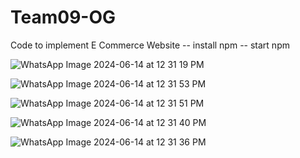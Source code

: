 # Team09-OG
Code to implement E Commerce Website
-- install npm -- start npm 

![WhatsApp Image 2024-06-14 at 12 31 19 PM](https://github.com/Abishek21112004/Team09-OG/assets/172749912/d0b683ce-878a-4107-b2fc-4ea24d143c32)

![WhatsApp Image 2024-06-14 at 12 31 53 PM](https://github.com/Abishek21112004/Team09-OG/assets/172749912/0fcfa337-f438-4c63-9253-ea6a40d28174)

![WhatsApp Image 2024-06-14 at 12 31 51 PM](https://github.com/Abishek21112004/Team09-OG/assets/172749912/ecd7abcc-e8ed-4a0e-85d0-3d76a38c2eab)

![WhatsApp Image 2024-06-14 at 12 31 40 PM](https://github.com/Abishek21112004/Team09-OG/assets/172749912/ea79c321-8b5f-4b79-86a4-922304e9fbfc)

![WhatsApp Image 2024-06-14 at 12 31 36 PM](https://github.com/Abishek21112004/Team09-OG/assets/172749912/ca80ca8e-5def-4e3c-9a61-34a8e890ff9f)
